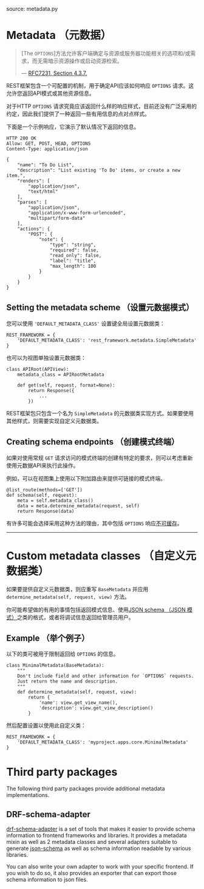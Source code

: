 source: metadata.py

# Metadata （元数据）


> [The `OPTIONS`]方法允许客户端确定与资源或服务器功能相关的选项和/或需求，而无需暗示资源操作或启动资源检索。
> 
> &mdash; [RFC7231, Section 4.3.7.][cite]

REST框架包含一个可配置的机制，用于确定API应该如何响应 `OPTIONS` 请求。这允许您返回API模式或其他资源信息。

对于HTTP `OPTIONS` 请求究竟应该返回什么样的响应样式，目前还没有广泛采用的约定，因此我们提供了一种返回一些有用信息的点对点样式。

下面是一个示例响应，它演示了默认情况下返回的信息。

    HTTP 200 OK
    Allow: GET, POST, HEAD, OPTIONS
    Content-Type: application/json

    {
        "name": "To Do List",
        "description": "List existing 'To Do' items, or create a new item.",
        "renders": [
            "application/json",
            "text/html"
        ],
        "parses": [
            "application/json",
            "application/x-www-form-urlencoded",
            "multipart/form-data"
        ],
        "actions": {
            "POST": {
                "note": {
                    "type": "string",
                    "required": false,
                    "read_only": false,
                    "label": "title",
                    "max_length": 100
                }
            }
        }
    }

## Setting the metadata scheme （设置元数据模式）

您可以使用 `'DEFAULT_METADATA_CLASS'` 设置键全局设置元数据类：

    REST_FRAMEWORK = {
        'DEFAULT_METADATA_CLASS': 'rest_framework.metadata.SimpleMetadata'
    }

也可以为视图单独设置元数据类：

    class APIRoot(APIView):
        metadata_class = APIRootMetadata

        def get(self, request, format=None):
            return Response({
                ...
            })

REST框架包只包含一个名为 `SimpleMetadata` 的元数据类实现方式。如果要使用其他样式，则需要实现自定义元数据类。

## Creating schema endpoints （创建模式终端）

如果对使用常规 `GET` 请求访问的模式终端的创建有特定的要求，则可以考虑重新使用元数据API来执行此操作。

例如，可以在视图集上使用以下附加路由来提供可链接的模式终端。

    @list_route(methods=['GET'])
    def schema(self, request):
        meta = self.metadata_class()
        data = meta.determine_metadata(request, self)
        return Response(data)

有许多可能会选择采用这种方法的理由，其中包括 `OPTIONS` 响应[不可缓存][no-options]。

---

# Custom metadata classes （自定义元数据类）

如果要提供自定义元数据类，则应重写 `BaseMetadata` 并应用 `determine_metadata(self, request, view)` 方法。

你可能希望做的有用的事情包括返回模式信息、使用[JSON schema （JSON 模式）][json-schema]之类的格式，或者将调试信息返回给管理员用户。

## Example （举个例子）

以下的类可被用于限制返回给 `OPTIONS` 的信息。

    class MinimalMetadata(BaseMetadata):
        """
        Don't include field and other information for `OPTIONS` requests.
        Just return the name and description.
        """
        def determine_metadata(self, request, view):
            return {
                'name': view.get_view_name(),
                'description': view.get_view_description()
            }

然后配置设置以使用此自定义类：

    REST_FRAMEWORK = {
        'DEFAULT_METADATA_CLASS': 'myproject.apps.core.MinimalMetadata'
    }

# Third party packages

The following third party packages provide additional metadata implementations.

## DRF-schema-adapter

[drf-schema-adapter][drf-schema-adapter] is a set of tools that makes it easier to provide schema information to frontend frameworks and libraries. It provides a metadata mixin as well as 2 metadata classes and several adapters suitable to generate [json-schema][json-schema] as well as schema information readable by various libraries.

You can also write your own adapter to work with your specific frontend.
If you wish to do so, it also provides an exporter that can export those schema information to json files.

[cite]: http://tools.ietf.org/html/rfc7231#section-4.3.7
[no-options]: https://www.mnot.net/blog/2012/10/29/NO_OPTIONS
[json-schema]: http://json-schema.org/
[drf-schema-adapter]: https://github.com/drf-forms/drf-schema-adapter
